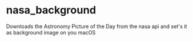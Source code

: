 # nasa_background
Downloads the Astronomy Picture of the Day from the nasa api and set's it as background image on you macOS
